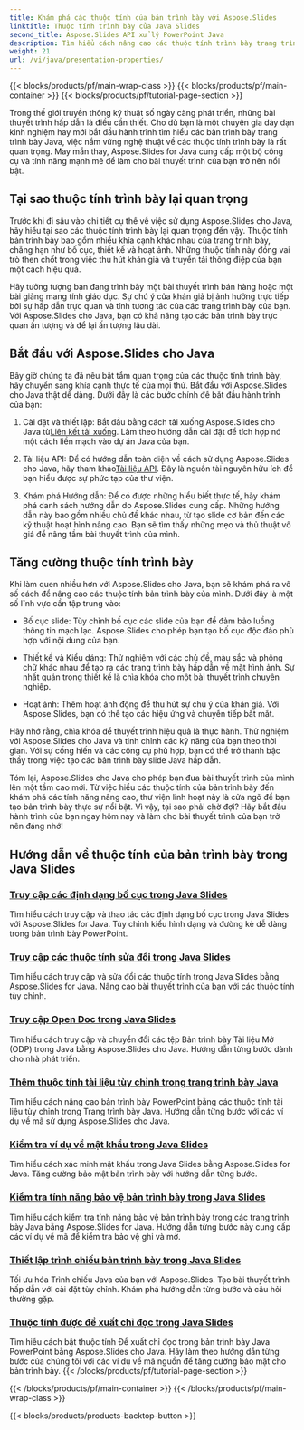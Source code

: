 ```yaml
---
title: Khám phá các thuộc tính của bản trình bày với Aspose.Slides
linktitle: Thuộc tính trình bày của Java Slides
second_title: Aspose.Slides API xử lý PowerPoint Java
description: Tìm hiểu cách nâng cao các thuộc tính trình bày trang trình bày Java của bạn với các hướng dẫn Aspose.Slides for Java. Khám phá các mẹo và thủ thuật để có bài thuyết trình sinh động.
weight: 21
url: /vi/java/presentation-properties/
---
```


{{< blocks/products/pf/main-wrap-class >}}
{{< blocks/products/pf/main-container >}}
{{< blocks/products/pf/tutorial-page-section >}}


Trong thế giới truyền thông kỹ thuật số ngày càng phát triển, những bài thuyết trình hấp dẫn là điều cần thiết. Cho dù bạn là một chuyên gia dày dạn kinh nghiệm hay mới bắt đầu hành trình tìm hiểu các bản trình bày trang trình bày Java, việc nắm vững nghệ thuật về các thuộc tính trình bày là rất quan trọng. May mắn thay, Aspose.Slides for Java cung cấp một bộ công cụ và tính năng mạnh mẽ để làm cho bài thuyết trình của bạn trở nên nổi bật.

## Tại sao thuộc tính trình bày lại quan trọng

Trước khi đi sâu vào chi tiết cụ thể về việc sử dụng Aspose.Slides cho Java, hãy hiểu tại sao các thuộc tính trình bày lại quan trọng đến vậy. Thuộc tính bản trình bày bao gồm nhiều khía cạnh khác nhau của trang trình bày, chẳng hạn như bố cục, thiết kế và hoạt ảnh. Những thuộc tính này đóng vai trò then chốt trong việc thu hút khán giả và truyền tải thông điệp của bạn một cách hiệu quả.

Hãy tưởng tượng bạn đang trình bày một bài thuyết trình bán hàng hoặc một bài giảng mang tính giáo dục. Sự chú ý của khán giả bị ảnh hưởng trực tiếp bởi sự hấp dẫn trực quan và tính tương tác của các trang trình bày của bạn. Với Aspose.Slides cho Java, bạn có khả năng tạo các bản trình bày trực quan ấn tượng và để lại ấn tượng lâu dài.

## Bắt đầu với Aspose.Slides cho Java

Bây giờ chúng ta đã nêu bật tầm quan trọng của các thuộc tính trình bày, hãy chuyển sang khía cạnh thực tế của mọi thứ. Bắt đầu với Aspose.Slides cho Java thật dễ dàng. Dưới đây là các bước chính để bắt đầu hành trình của bạn:

1.  Cài đặt và thiết lập: Bắt đầu bằng cách tải xuống Aspose.Slides cho Java từ[Liên kết tải xuống](https://releases.aspose.com/slides/java/). Làm theo hướng dẫn cài đặt để tích hợp nó một cách liền mạch vào dự án Java của bạn.

2.  Tài liệu API: Để có hướng dẫn toàn diện về cách sử dụng Aspose.Slides cho Java, hãy tham khảo[Tài liệu API](https://reference.aspose.com/slides/java/). Đây là nguồn tài nguyên hữu ích để bạn hiểu được sự phức tạp của thư viện.

3. Khám phá Hướng dẫn: Để có được những hiểu biết thực tế, hãy khám phá danh sách hướng dẫn do Aspose.Slides cung cấp. Những hướng dẫn này bao gồm nhiều chủ đề khác nhau, từ tạo slide cơ bản đến các kỹ thuật hoạt hình nâng cao. Bạn sẽ tìm thấy những mẹo và thủ thuật vô giá để nâng tầm bài thuyết trình của mình.

## Tăng cường thuộc tính trình bày

Khi làm quen nhiều hơn với Aspose.Slides cho Java, bạn sẽ khám phá ra vô số cách để nâng cao các thuộc tính bản trình bày của mình. Dưới đây là một số lĩnh vực cần tập trung vào:

- Bố cục slide: Tùy chỉnh bố cục các slide của bạn để đảm bảo luồng thông tin mạch lạc. Aspose.Slides cho phép bạn tạo bố cục độc đáo phù hợp với nội dung của bạn.

- Thiết kế và Kiểu dáng: Thử nghiệm với các chủ đề, màu sắc và phông chữ khác nhau để tạo ra các trang trình bày hấp dẫn về mặt hình ảnh. Sự nhất quán trong thiết kế là chìa khóa cho một bài thuyết trình chuyên nghiệp.

- Hoạt ảnh: Thêm hoạt ảnh động để thu hút sự chú ý của khán giả. Với Aspose.Slides, bạn có thể tạo các hiệu ứng và chuyển tiếp bắt mắt.

Hãy nhớ rằng, chìa khóa để thuyết trình hiệu quả là thực hành. Thử nghiệm với Aspose.Slides cho Java và tinh chỉnh các kỹ năng của bạn theo thời gian. Với sự cống hiến và các công cụ phù hợp, bạn có thể trở thành bậc thầy trong việc tạo các bản trình bày slide Java hấp dẫn.

Tóm lại, Aspose.Slides cho Java cho phép bạn đưa bài thuyết trình của mình lên một tầm cao mới. Từ việc hiểu các thuộc tính của bản trình bày đến khám phá các tính năng nâng cao, thư viện linh hoạt này là cửa ngõ để bạn tạo bản trình bày thực sự nổi bật. Vì vậy, tại sao phải chờ đợi? Hãy bắt đầu hành trình của bạn ngay hôm nay và làm cho bài thuyết trình của bạn trở nên đáng nhớ!

## Hướng dẫn về thuộc tính của bản trình bày trong Java Slides
### [Truy cập các định dạng bố cục trong Java Slides](./access-layout-formats-in-java-slides/)
Tìm hiểu cách truy cập và thao tác các định dạng bố cục trong Java Slides với Aspose.Slides for Java. Tùy chỉnh kiểu hình dạng và đường kẻ dễ dàng trong bản trình bày PowerPoint.
### [Truy cập các thuộc tính sửa đổi trong Java Slides](./access-modifying-properties-in-java-slides/)
Tìm hiểu cách truy cập và sửa đổi các thuộc tính trong Java Slides bằng Aspose.Slides for Java. Nâng cao bài thuyết trình của bạn với các thuộc tính tùy chỉnh.
### [Truy cập Open Doc trong Java Slides](./access-open-doc-in-java-slides/)
Tìm hiểu cách truy cập và chuyển đổi các tệp Bản trình bày Tài liệu Mở (ODP) trong Java bằng Aspose.Slides cho Java. Hướng dẫn từng bước dành cho nhà phát triển.
### [Thêm thuộc tính tài liệu tùy chỉnh trong trang trình bày Java](./add-custom-document-properties-in-java-slides/)
Tìm hiểu cách nâng cao bản trình bày PowerPoint bằng các thuộc tính tài liệu tùy chỉnh trong Trang trình bày Java. Hướng dẫn từng bước với các ví dụ về mã sử dụng Aspose.Slides cho Java.
### [Kiểm tra ví dụ về mật khẩu trong Java Slides](./check-password-example-in-java-slides/)
Tìm hiểu cách xác minh mật khẩu trong Java Slides bằng Aspose.Slides for Java. Tăng cường bảo mật bản trình bày với hướng dẫn từng bước.
### [Kiểm tra tính năng bảo vệ bản trình bày trong Java Slides](./check-presentation-protection-in-java-slides/)
Tìm hiểu cách kiểm tra tính năng bảo vệ bản trình bày trong các trang trình bày Java bằng Aspose.Slides for Java. Hướng dẫn từng bước này cung cấp các ví dụ về mã để kiểm tra bảo vệ ghi và mở.
### [Thiết lập trình chiếu bản trình bày trong Java Slides](./presentation-slide-show-setup-in-java-slides/)
Tối ưu hóa Trình chiếu Java của bạn với Aspose.Slides. Tạo bài thuyết trình hấp dẫn với cài đặt tùy chỉnh. Khám phá hướng dẫn từng bước và câu hỏi thường gặp.
### [Thuộc tính được đề xuất chỉ đọc trong Java Slides](./read-only-recommended-properties-in-java-slides/)
Tìm hiểu cách bật thuộc tính Đề xuất chỉ đọc trong bản trình bày Java PowerPoint bằng Aspose.Slides cho Java. Hãy làm theo hướng dẫn từng bước của chúng tôi với các ví dụ về mã nguồn để tăng cường bảo mật cho bản trình bày.
{{< /blocks/products/pf/tutorial-page-section >}}

{{< /blocks/products/pf/main-container >}}
{{< /blocks/products/pf/main-wrap-class >}}

{{< blocks/products/products-backtop-button >}}
